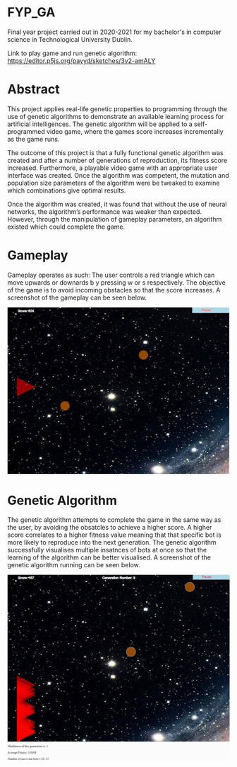 # FYP_GA
Final year project carried out in 2020-2021 for my bachelor's in computer science in Technological University Dublin.

Link to play game and run genetic algorithm: https://editor.p5js.org/payyd/sketches/3v2-amALY

# Abstract

This project applies real-life genetic properties to programming through the use of genetic algorithms to demonstrate an available learning process for artificial intelligences. The genetic algorithm will be applied to a self-programmed video game, where the games score increases incrementally as the game runs.

The outcome of this project is that a fully functional genetic algorithm was created and after a number of generations of reproduction, its fitness score increased. Furthermore, a playable video game with an appropriate user interface was created. Once the algorithm was competent, the mutation and population size parameters of the algorithm were be tweaked to examine which combinations give optimal results.

Once the algorithm was created, it was found that without the use of neural networks, the algorithm’s performance was weaker than expected. However, through the manipulation of gameplay parameters, an algorithm existed which could complete the game.

# Gameplay

Gameplay operates as such: The user controls a red triangle which can move upwards or downards b y pressing w or s respectively. The objective of the game is to avoid incoming obstacles so that the score increases. A screenshot of the gameplay can be seen below.



![Sketch](gameplay.png)


# Genetic Algorithm

The genetic algorithm attempts to complete the game in the same way as the user, by avoiding the obsatcles to achieve a higher score. A higher score correlates to a higher fitness value meaning that that specific bot is more likely to reproduce into the next generation. The genetic algorithm successfully visualises multiple insatnces of bots at once so that the learning of the algorithm can be better visualised. A screenshot of the genetic algorithm running can be seen below. 



![Sketch](GA.png)
